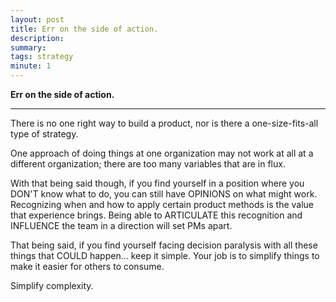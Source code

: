 ```yaml
---
layout: post
title: Err on the side of action.
description:
summary:
tags: strategy
minute: 1
---
```


**Err on the side of action.**

---

There is no one right way to build a product, nor is there a one-size-fits-all type of strategy.

One approach of doing things at one organization may not work at all at a different organization; there are too many variables that are in flux.

With that being said though, if you find yourself in a position where you DON'T know what to do, you can still have OPINIONS on what might work. Recognizing when and how to apply certain product methods is the value that experience brings. Being able to ARTICULATE this recognition and INFLUENCE the team in a direction will set PMs apart.

That being said, if you find yourself facing decision paralysis with all these things that COULD happen... keep it simple. Your job is to simplify things to make it easier for others to consume.

Simplify complexity.
